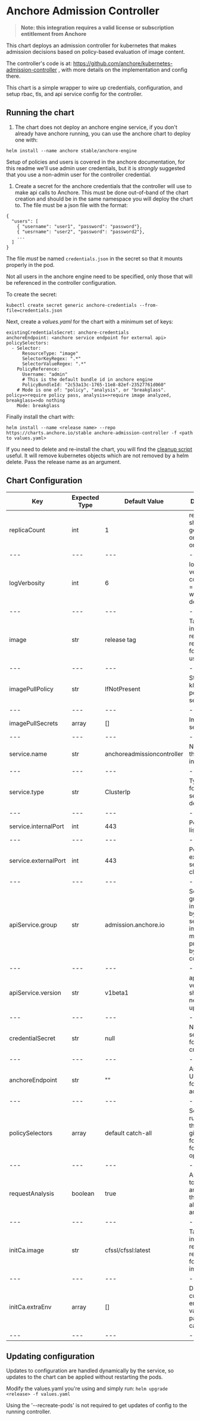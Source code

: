# Anchore Admission Controller

> **Note: this integration requires a valid license or subscription entitlement from Anchore**

This chart deploys an admission controller for kubernetes that makes admission decisions based on policy-based evaluation of image content.

The controller's code is at: https://github.com/anchore/kubernetes-admission-controller , with more details on the implementation and config there.

This chart is a simple wrapper to wire up credentials, configuration, and setup rbac, tls, and api service config for the controller.


## Running the chart

1. The chart does not deploy an anchore engine service, if you don't already have anchore running, you can use the anchore chart
to deploy one with:

```
helm install --name anchore stable/anchore-engine
```

Setup of policies and users is covered in the anchore documentation, for this readme we'll use admin user credentials, but it
is *strongly* suggested that you use a non-admin user for the controller credential.

1. Create a secret for the anchore credentials that the controller will use to make api calls to Anchore. This must be done out-of-band of the chart creation and should be in the
same namespace you will deploy the chart to. The file must be a json file with the format:

```
{
  "users": [
    { "username": "user1", "password": "password"},
    { "uesrname": "user2", "password": "password2"},
    ...
  ]
}
```

The file *must* be named `credentials.json` in the secret so that it mounts properly in the pod.

Not all users in the anchore engine need to be specified, only those that will be referenced in the controller configuration.

To create the secret:

```
kubectl create secret generic anchore-credentials --from-file=credentials.json
```

Next, create a _values.yaml_ for the chart with a minimum set of keys:
```
existingCredentialsSecret: anchore-credentials
anchoreEndpoint: <anchore service endpoint for external api>
policySelectors:
  - Selector:
      ResourceType: "image"
      SelectorKeyRegex: ".*"
      SelectorValueRegex: ".*"
    PolicyReference:
      Username: "admin"
      # This is the default bundle id in anchore engine
      PolicyBundleId: "2c53a13c-1765-11e8-82ef-23527761d060"
    # Mode is one of: "policy", "analysis", or "breakglass". policy=>require policy pass, analysis=>require image analyzed, breakglass=>do nothing
    Mode: breakglass
```

Finally install the chart with:
```
helm install --name <release name> --repo https://charts.anchore.io/stable anchore-admission-controller -f <path to values.yaml>
```

If you need to delete and re-install the chart, you will find the [cleanup script](files/cleanup.sh) useful.
It will remove kubernetes objects which are not removed by a helm delete. Pass the release name as an argument.

## Chart Configuration

| Key | Expected Type | Default Value | Description |
|---|---|---|---|
|replicaCount | int | 1 | replicas, should generally only need one
|---|---|---|---|
|logVerbosity | int | 6 | log verbosity of controller, 1 = error, 2 warn, 3 debug....
|---|---|---|---|
|image | str | release tag | Tag including registry and repository for image to use
|---|---|---|---|
|imagePullPolicy | str | IfNotPresent | Standard k8s pull policy setting
|---|---|---|---|
|imagePullSecrets | array | [] | Image pull secrets
|---|---|---|---|
|service.name | str | anchoreadmissioncontroller | Name for the svc instance
|---|---|---|---|
|service.type | str | ClusterIp | Type to use for k8s service definition
|---|---|---|---|
|service.internalPort | int | 443 | Port the pod listens on
|---|---|---|---|
|service.externalPort | int | 443 | Port to expose to service clients
|---|---|---|---|
|apiService.group | str | admission.anchore.io | Service group implemented by the service image (must match that presented by controller)
|---|---|---|---|
|apiService.version | str | v1beta1 | api service version, should not need to be updated
|---|---|---|---|
|credentialSecret | str | null | Name of the secret to use for credentials
|---|---|---|---|
|anchoreEndpoint | str | "" | Anchore URL to use for api access
|---|---|---|---|
|policySelectors | array | default catch-all | Selector rules, see the project github page for detail on format and options.
|---|---|---|---|
|requestAnalysis | boolean | true | Ask anchore to analyze an image that isn't already analyzed
|---|---|---|---|
|initCa.image | str | cfssl/cfssl:latest | Tag including registry and repository for the initCa image
|---|---|---|---|
|initCa.extraEnv | array | [] | Define custom environment variables to pass to init-ca pod |
|---|---|---|---|

## Updating configuration

Updates to configuration are handled dynamically by the service, so updates to the chart can be applied without restarting
the pods.

Modify the values.yaml you're using and simply run: `helm upgrade <release> -f values.yaml`

Using the '--recreate-pods' is not required to get updates of config to the running controller.
